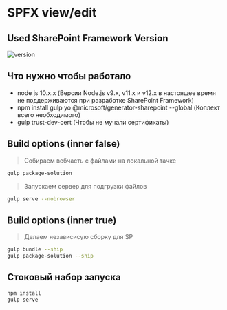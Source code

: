# SPFX view/edit

## Used SharePoint Framework Version

![version](https://img.shields.io/badge/version-1.11-green.svg)

## Что нужно чтобы работало

- node js 10.x.x (Версии Node.js v9.x, v11.x и v12.x в настоящее время не поддерживаются при разработке SharePoint Framework)
- npm install gulp yo @microsoft/generator-sharepoint --global (Коплект всего необходимого)
- gulp trust-dev-cert (Чтобы не мучали сертификаты)

## Build options (inner false)

>Собираем вебчасть с файлами на локальной тачке
```sh
gulp package-solution 
```
>Запускаем сервер для подгрузки файлов
```sh
gulp serve --nobrowser
```

## Build options (inner true)

>Делаем независисую сборку для SP

```sh
gulp bundle --ship
gulp package-solution --ship
```

## Стоковый набор запуска
```sh
npm install
gulp serve
```
